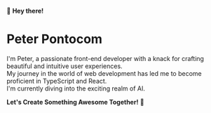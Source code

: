 👋 **Hey there!**

# Peter Pontocom

I'm Peter, a passionate front-end developer with a knack for crafting beautiful and intuitive user experiences. <br />
My journey in the world of web development has led me to become proficient in TypeScript and React. <br />
I'm currently diving into the exciting realm of AI.

**Let's Create Something Awesome Together!** 🚀
